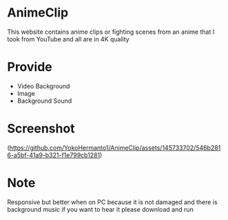 # AnimeClip
This website contains anime clips or fighting scenes from an anime that I took from YouTube and all are in 4K quality

# Provide
- Video Background
- Image
- Background Sound

# Screenshot
(https://github.com/YokoHermanto1/AnimeClip/assets/145733702/546b2816-a5bf-41a9-b321-f1e799cb1281)

# Note
Responsive but better when on PC because it is not damaged and there is background music if you want to hear it please download and run

